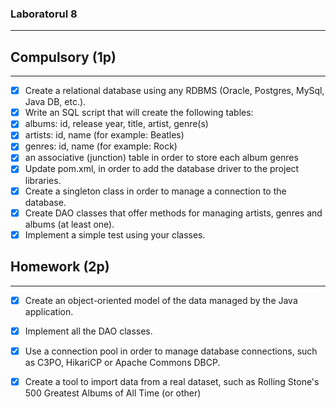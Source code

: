 ### Laboratorul 8

-----------------------

## Compulsory (1p)

------------------------

- [x] Create a relational database using any RDBMS (Oracle, Postgres, MySql, Java DB, etc.).
- [x] Write an SQL script that will create the following tables:
- [x] albums: id, release year, title, artist, genre(s)
- [x] artists: id, name (for example: Beatles)
- [x] genres: id, name (for example: Rock)
- [x] an associative (junction) table in order to store each album genres
- [x] Update pom.xml, in order to add the database driver to the project libraries.
- [x] Create a singleton class in order to manage a connection to the database.
- [x] Create DAO classes that offer methods for managing artists, genres and albums (at least one).
- [x] Implement a simple test using your classes.
## Homework (2p)

----------------------

- [x] Create an object-oriented model of the data managed by the Java application.
- [x] Implement all the DAO classes.
- [x] Use a connection pool in order to manage database connections, such as C3PO, HikariCP or Apache Commons DBCP.
- [x] Create a tool to import data from a real dataset, such as Rolling Stone's 500 Greatest Albums of All Time (or other)

